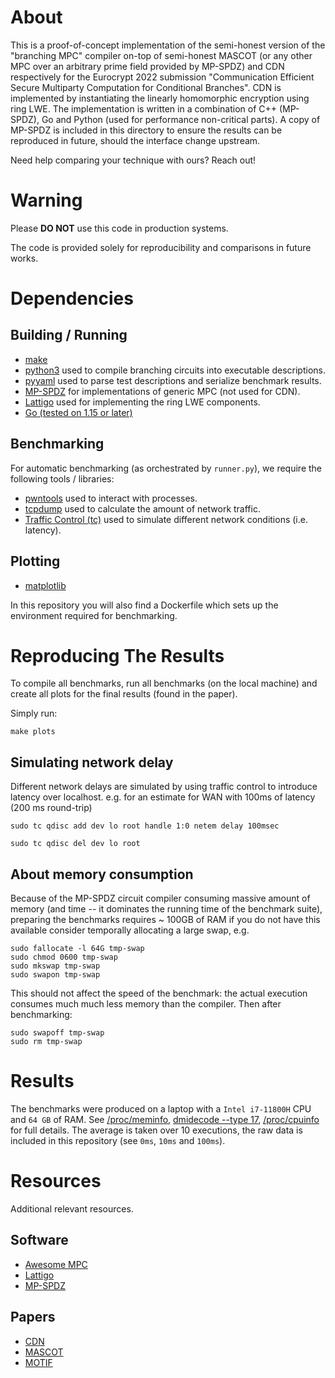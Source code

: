 # About

This is a proof-of-concept implementation of the semi-honest version of the "branching MPC" compiler on-top of semi-honest MASCOT (or any other MPC over an arbitrary prime field provided by MP-SPDZ) and CDN respectively for the Eurocrypt 2022 submission
"Communication Efficient Secure Multiparty Computation for Conditional Branches".
CDN is implemented by instantiating the linearly homomorphic encryption using ring LWE.
The implementation is written in a combination of C++ (MP-SPDZ), Go and Python (used for performance non-critical parts).
A copy of MP-SPDZ is included in this directory to ensure the results can be reproduced in future, should the interface change upstream.

Need help comparing your technique with ours? Reach out!

# Warning

Please **DO NOT** use this code in production systems.

The code is provided solely for reproducibility and comparisons in future works.

# Dependencies

## Building / Running

- [make]()
- [python3]() used to compile branching circuits into executable descriptions.
- [pyyaml]() used to parse test descriptions and serialize benchmark results.
- [MP-SPDZ]() for implementations of generic MPC (not used for CDN).
- [Lattigo](https://github.com/ldsec/lattigo) used for implementing the ring LWE components.
- [Go (tested on 1.15 or later)]()

## Benchmarking

For automatic benchmarking (as orchestrated by `runner.py`), we require the following tools / libraries:

- [pwntools](https://docs.pwntools.com/en/stable/) used to interact with processes.
- [tcpdump]() used to calculate the amount of network traffic.
- [Traffic Control (tc)]() used to simulate different network conditions (i.e. latency).

## Plotting

- [matplotlib](https://matplotlib.org/)

In this repository you will also find a Dockerfile which sets up the environment required for benchmarking.

# Reproducing The Results

To compile all benchmarks, run all benchmarks (on the local machine) and create all plots for the final results (found in the paper).

Simply run:

```
make plots
```

## Simulating network delay

Different network delays are simulated by using traffic control to introduce latency over localhost. e.g. for an estimate for WAN with 100ms of latency (200 ms round-trip)

```
sudo tc qdisc add dev lo root handle 1:0 netem delay 100msec

sudo tc qdisc del dev lo root
```

## About memory consumption

Because of the MP-SPDZ circuit compiler consuming massive amount of memory (and time -- it dominates the running time of the benchmark suite),
preparing the benchmarks requires ~ 100GB of RAM if you do not have this available consider temporally allocating a large swap, e.g.

```
sudo fallocate -l 64G tmp-swap
sudo chmod 0600 tmp-swap
sudo mkswap tmp-swap
sudo swapon tmp-swap
```

This should not affect the speed of the benchmark: the actual execution consumes much much less memory than the compiler. Then after benchmarking:

```
sudo swapoff tmp-swap
sudo rm tmp-swap
```

# Results

The benchmarks were produced on a laptop with a `Intel i7-11800H` CPU and `64 GB` of RAM.
See
[/proc/meminfo](https://gist.github.com/rot256/0cafde6c8c99c7ead891a0b1fe0c952d),
[dmidecode --type 17](https://gist.github.com/rot256/8d58f3134a504a602ef2d0bba8436fc5),
[/proc/cpuinfo](https://gist.github.com/rot256/205eefc44178a4c751b95d75e4ab2091) for full details.
The average is taken over 10 executions, the raw data is included in this repository (see `0ms`, `10ms` and `100ms`).

# Resources

Additional relevant resources.

## Software

- [Awesome MPC](https://github.com/rdragos/awesome-mpc/blob/master/readme.md)
- [Lattigo](https://github.com/ldsec/lattigo)
- [MP-SPDZ](https://github.com/data61/MP-SPDZ)

## Papers

- [CDN](https://eprint.iacr.org/2000/055)
- [MASCOT](https://eprint.iacr.org/2016/505)
- [MOTIF](https://eprint.iacr.org/2020/1175.pdf)
